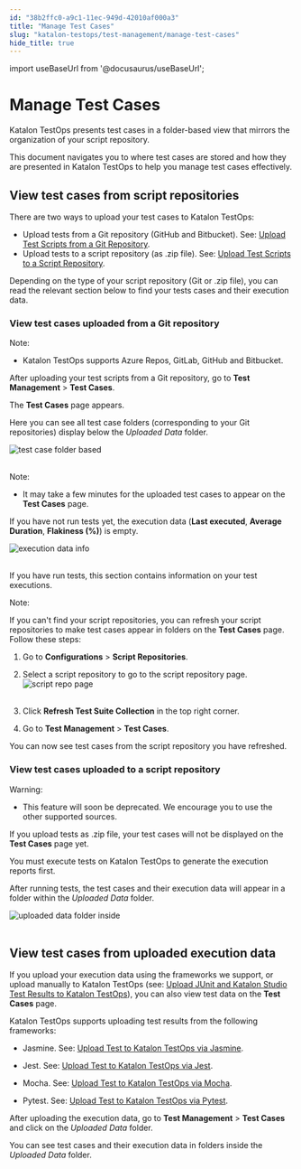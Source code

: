 ```yaml
---
id: "38b2ffc0-a9c1-11ec-949d-42010af000a3"
title: "Manage Test Cases"
slug: "katalon-testops/test-management/manage-test-cases"
hide_title: true
---
```

import useBaseUrl from '@docusaurus/useBaseUrl';

    

# <a id="id" class="anchor_top_offset"/><a id="ariaid-title1" class="anchor_top_offset"/>Manage Test Cases

    
      
<p xmlns="http://www.w3.org/1999/xhtml" className="p">Katalon TestOps presents test cases in a folder-based view that   mirrors the organization of your script repository.</p> 
      
<p xmlns="http://www.w3.org/1999/xhtml" className="p">This document navigates you to where test cases are stored and   how they are presented in Katalon TestOps to help you manage test   cases effectively.</p> 
    
  
    

## <a id="id_1" class="anchor_top_offset"/>View test cases from script repositories

    
      
<p xmlns="http://www.w3.org/1999/xhtml" className="p">There are two ways to upload your test cases to Katalon   TestOps:</p> 
      
<ul xmlns="http://www.w3.org/1999/xhtml" className="ul">   <li className="li">Upload tests from a Git repository (GitHub and Bitbucket). See:     <a className="xref j-external-link" href="https://docs.katalon.com/katalon-analytics/docs/git-test-project.html" target="_blank">Upload       Test Scripts from a Git Repository</a>.</li>   <li className="li">Upload tests to a script repository (as .zip file). See: <a className="xref j-external-link" href="https://docs.katalon.com/katalon-analytics/docs/code-repo.html" target="_blank">Upload       Test Scripts to a Script Repository</a>.</li> </ul> 
      
<p xmlns="http://www.w3.org/1999/xhtml" className="p">Depending on the type of your script repository (Git or .zip   file), you can read the relevant section below to find your tests   cases and their execution data.</p> 
    
          

### <a id="id_2" class="anchor_top_offset"/>View test cases uploaded from a Git repository

<div xmlns="http://www.w3.org/1999/xhtml" className="note note note_note"><span className="note__title">Note:</span> 
  <ul className="ul"><li className="li">
      <p className="p">Katalon TestOps supports Azure Repos, GitLab, GitHub and Bitbucket.</p>
    </li></ul>
</div>
<p xmlns="http://www.w3.org/1999/xhtml" className="p">After uploading your test scripts from a Git repository, go to <strong className="ph b">Test Management</strong> &gt; <strong className="ph b">Test Cases</strong>.</p> 
<p xmlns="http://www.w3.org/1999/xhtml" className="p">The <strong className="ph b">Test Cases</strong> page appears.</p> 
<p xmlns="http://www.w3.org/1999/xhtml" className="p">Here you can see all test case folders (corresponding to your Git repositories) display below the <em className="ph i">Uploaded Data</em> folder.</p> 
<p xmlns="http://www.w3.org/1999/xhtml" className="p"> <img className="image" src={useBaseUrl("https://github.com/katalon-studio/docs-images/raw/master/katalon-analytics/docs/testops-dec-release-test-case-mgt/test-case-from-git-repo.png")} alt="test case folder based" /><br /><br /> </p> 
<div xmlns="http://www.w3.org/1999/xhtml" className="note note note_note"><span className="note__title">Note:</span> 
  <ul className="ul"><li className="li">
      <p className="p">It may take a few minutes for the uploaded test cases to appear on the <strong className="ph b">Test Cases</strong> page.</p>
    </li></ul>
</div>
<p xmlns="http://www.w3.org/1999/xhtml" className="p">If you have not run tests yet, the execution data (<strong className="ph b">Last executed</strong>, <strong className="ph b">Average Duration</strong>, <strong className="ph b">Flakiness (%)</strong>) is empty.</p> 
<p xmlns="http://www.w3.org/1999/xhtml" className="p"> <img className="image" src={useBaseUrl("https://github.com/katalon-studio/docs-images/raw/master/katalon-analytics/docs/testops-dec-release-test-case-mgt/test-case-execution-data-info.png")} alt="execution data info" /><br /><br /> </p> 
<p xmlns="http://www.w3.org/1999/xhtml" className="p">If you have run tests, this section contains information on your test executions.</p> 
<div xmlns="http://www.w3.org/1999/xhtml" className="note note note_note"><span className="note__title">Note:</span> 
  <p className="p">If you can't find your script repositories, you can refresh your script repositories to make test cases appear in folders on the <strong className="ph b">Test Cases</strong> page. Follow these steps:</p>
  <ol className="ol"><li className="li">
      <p className="p">Go to <strong className="ph b">Configurations</strong> &gt; <strong className="ph b">Script Repositories</strong>.</p>
    </li><li className="li">
      <p className="p">Select a script repository to go to the script repository page. <img className="image" src={useBaseUrl("https://github.com/katalon-studio/docs-images/raw/master/katalon-analytics/docs/testops-dec-release-test-case-mgt/script-repo-page.png")} alt="script repo page" /><br /><br />
      </p>
    </li><li className="li">
      <p className="p">Click <strong className="ph b">Refresh Test Suite Collection</strong> in the top right corner.</p>
    </li><li className="li">
      <p className="p">Go to <strong className="ph b">Test Management</strong> &gt; <strong className="ph b">Test Cases</strong>.</p>
    </li></ol>
  <p className="p">You can now see test cases from the script repository you have refreshed.</p>
</div>

### <a id="id_3" class="anchor_top_offset"/>View test cases uploaded to a script repository

<div xmlns="http://www.w3.org/1999/xhtml" className="note warning note_warning"><span className="note__title">Warning:</span> 
  <ul className="ul"><li className="li">
      <p className="p">This feature will soon be deprecated. We encourage you to use the other supported sources.</p>
    </li></ul>
</div>
<p xmlns="http://www.w3.org/1999/xhtml" className="p">If you upload tests as .zip file, your test cases will not be displayed on the <strong className="ph b">Test Cases</strong> page yet.</p> 
<p xmlns="http://www.w3.org/1999/xhtml" className="p">You must execute tests on Katalon TestOps to generate the execution reports first.</p> 
<p xmlns="http://www.w3.org/1999/xhtml" className="p">After running tests, the test cases and their execution data will appear in a folder within the <em className="ph i">Uploaded Data</em> folder.</p> 
<p xmlns="http://www.w3.org/1999/xhtml" className="p"> <img className="image" src={useBaseUrl("https://github.com/katalon-studio/docs-images/raw/master/katalon-analytics/docs/testops-dec-release-test-case-mgt/test-case-folder-info.png")} alt="uploaded data folder inside" /><br /><br /> </p> 
    

## <a id="id_4" class="anchor_top_offset"/>View test cases from uploaded execution data

    
      
<p xmlns="http://www.w3.org/1999/xhtml" className="p">If you upload your execution data using the frameworks we   support, or upload manually to Katalon TestOps (see: <a className="xref j-external-link" href="https://docs.katalon.com/katalon-analytics/docs/testops-uploader.html" target="_blank">Upload     JUnit and Katalon Studio Test Results to Katalon TestOps</a>), you   can also view test data on the <strong className="ph b">Test Cases</strong>   page.</p> 
      
<p xmlns="http://www.w3.org/1999/xhtml" className="p">Katalon TestOps supports uploading test results from the   following frameworks:</p> 
      
<ul xmlns="http://www.w3.org/1999/xhtml" className="ul">   <li className="li">     <p className="p">Jasmine. See: <a className="xref j-external-link" href="https://docs.katalon.com/katalon-analytics/docs/kt-upload-test-jasmine.html" target="_blank">Upload         Test to Katalon TestOps via Jasmine</a>.</p>   </li>   <li className="li">     <p className="p">Jest. See: <a className="xref j-external-link" href="https://docs.katalon.com/katalon-analytics/docs/kt-upload-test-jest.html" target="_blank">Upload         Test to Katalon TestOps via Jest</a>.</p>   </li>   <li className="li">     <p className="p">Mocha. See: <a className="xref j-external-link" href="https://docs.katalon.com/katalon-analytics/docs/kt-upload-test-mocha.html" target="_blank">Upload         Test to Katalon TestOps via Mocha</a>.</p>   </li>   <li className="li">     <p className="p">Pytest. See: <a className="xref j-external-link" href="https://docs.katalon.com/katalon-analytics/docs/kt-upload-test-pytest.html" target="_blank">Upload         Test to Katalon TestOps via Pytest</a>.</p>   </li> </ul> 
      
<p xmlns="http://www.w3.org/1999/xhtml" className="p">After uploading the execution data, go to <strong className="ph b">Test     Management</strong> &gt; <strong className="ph b">Test Cases</strong> and click on   the <em className="ph i">Uploaded Data</em> folder.</p> 
      
<p xmlns="http://www.w3.org/1999/xhtml" className="p">You can see test cases and their execution data in folders   inside the <em className="ph i">Uploaded Data</em> folder.</p> 
    
  
